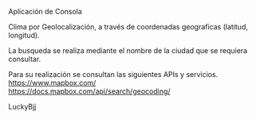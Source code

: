 
Aplicación de Consola

Clima por Geolocalización, a través de coordenadas geograficas (latitud, longitud).

La busqueda se realiza mediante el nombre de la ciudad que se requiera consultar.

Para su realización se consultan las siguientes APIs y servicios.
https://www.mapbox.com/
https://docs.mapbox.com/api/search/geocoding/


LuckyBjj